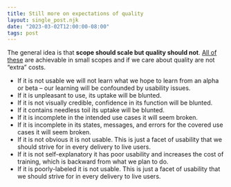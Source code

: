 ```yaml
---
title: Still more on expectations of quality
layout: single_post.njk
date: "2023-03-02T12:00:00-08:00"
tags: post
---
```

The general idea is that **scope should scale but quality should not**. [All of these](/2023/02/02/quality-expectations/) are achievable in small scopes and if we care about quality are not “extra” costs.
- If it is not usable we will not learn what we hope to learn from an alpha or beta – our learning will be confounded by usability issues.
- If it is unpleasant to use, its uptake will be blunted.
- If it is not visually credible, confidence in its function will be blunted.
- If it contains needless toil its uptake will be blunted.
- If it is incomplete in the intended use cases it will seem broken.
- If it is incomplete in its states, messages, and errors for the covered use cases it will seem broken.
- If it is not obvious it is not usable. This is just a facet of usability that we should strive for in every delivery to live users.
- If it is not self-explanatory it has poor usability and increases the cost of training, which is backward from what we plan to do.
- If it is poorly-labeled it is not usable. This is just a facet of usability that we should strive for in every delivery to live users.
